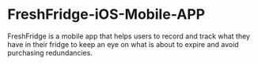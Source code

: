 # FreshFridge-iOS-Mobile-APP
FreshFridge is a mobile app that helps users to record and track what they have in their fridge to keep an eye on what is about to expire and avoid purchasing redundancies. 
